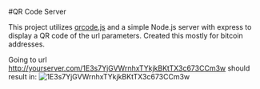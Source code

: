 #QR Code Server

This project utilizes [qrcode.js](http://davidshimjs.github.io/qrcodejs/) and a simple Node.js server with express to display a QR code of the url parameters. Created this mostly for bitcoin addresses.


Going to url http://yourserver.com/1E3s7YjGVWrnhxTYkjkBKtTX3c673CCm3w should result in:
![1E3s7YjGVWrnhxTYkjkBKtTX3c673CCm3w](http://ryanralph.net/donate_btc.png "1E3s7YjGVWrnhxTYkjkBKtTX3c673CCm3w")
